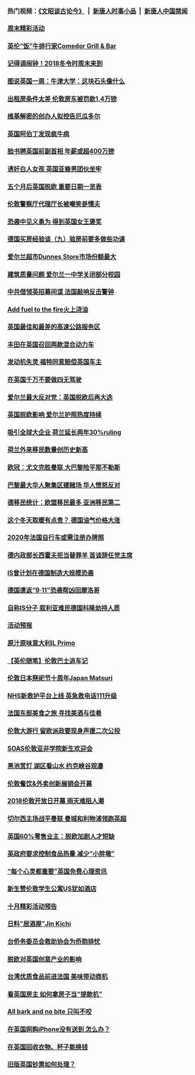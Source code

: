#### 热门视频：[《文昭谈古论今》](https://github.com/gfw-breaker/wenzhao/blob/master/README.md?t=10280632) &nbsp;|&nbsp; [新唐人时事小品](https://github.com/gfw-breaker/ntdtv-comedy/blob/master/README.md?t=10280632) &nbsp;|&nbsp; [新唐人中国禁闻](https://github.com/gfw-breaker/ntdtv-news/blob/master/README.md?t=10280632)

#### [周末精彩活动](../pages/nsc974/n10813060.md?t=10280632) 

#### [英伦“饭”牛排行家Comedor Grill & Bar](../pages/nsc974/n10813052.md?t=10280632) 

#### [记得调闹钟！2018冬令时周末来到](../pages/nsc974/n10813042.md?t=10280632) 

#### [图说英国一周：牛津大学：这块石头像什么](../pages/nsc974/n10813028.md?t=10280632) 

#### [出租房条件太差 伦敦房东被罚款1.4万镑](../pages/nsc974/n10813024.md?t=10280632) 

#### [维基解密的创办人拟控告厄瓜多尔](../pages/nsc974/n10813022.md?t=10280632) 

#### [英国阿伯丁发现疯牛病](../pages/nsc974/n10813015.md?t=10280632) 

#### [脸书聘英国前副首相 年薪或超400万镑](../pages/nsc974/n10813003.md?t=10280632) 

#### [诱奸白人女孩 英国亚裔男团伙坐牢](../pages/nsc974/n10812999.md?t=10280632) 

#### [五个月后英国脱欧 重要日期一览表](../pages/nsc974/n10812997.md?t=10280632) 

#### [伦敦警察厅代理厅长被嘲笑是懦夫](../pages/nsc974/n10812994.md?t=10280632) 

#### [恐袭中见义勇为 得到英国女王褒奖](../pages/nsc974/n10812990.md?t=10280632) 

#### [德国买房经验谈（九）验房前要多做些功课](../pages/nsc974/n10810647.md?t=10280632) 

#### [爱尔兰超市Dunnes Store市场份额最大](../pages/nsc974/n10810621.md?t=10280632) 

#### [建筑质量问题 爱尔兰一中学关闭部分校园](../pages/nsc974/n10810599.md?t=10280632) 

#### [中共借领英招募间谍 法国敲响反击警钟](../pages/nsc974/n10808700.md?t=10280632) 

#### [Add fuel to the fire火上浇油](../pages/nsc974/n10808877.md?t=10280632) 

#### [英国最佳和最差的高速公路服务区](../pages/nsc974/n10808870.md?t=10280632) 

#### [丰田在英国召回两款混合动力车](../pages/nsc974/n10808859.md?t=10280632) 

#### [发动机失灵 福特同意赔偿英国车主](../pages/nsc974/n10808842.md?t=10280632) 

#### [在英国千万不要做四无驾驶](../pages/nsc974/n10808828.md?t=10280632) 

#### [爱尔兰最大反对党：英国脱欧后再大选](../pages/nsc974/n10808028.md?t=10280632) 

#### [英国脱欧影响 爱尔兰护照热度持续](../pages/nsc974/n10808001.md?t=10280632) 

#### [吸引全球大企业 荷兰延长两年30%ruling](../pages/nsc974/n10807940.md?t=10280632) 

#### [荷兰外来移民数量创历史新高](../pages/nsc974/n10807850.md?t=10280632) 

#### [欧冠：尤文完胜曼联 大巴黎险平那不勒斯](../pages/nsc974/n10806938.md?t=10280632) 

#### [巴黎最大华人聚集区建赌场 华人愤怒反对](../pages/nsc974/n10805445.md?t=10280632) 

#### [德移民统计：欧盟移民最多 亚洲移民第二](../pages/nsc974/n10805377.md?t=10280632) 

#### [这个冬天取暖有点贵？ 德国油气价格大涨](../pages/nsc974/n10805323.md?t=10280632) 

#### [2020年法国自行车或需注册办牌照](../pages/nsc974/n10805517.md?t=10280632) 

#### [德内政部长西霍夫拒当替罪羊 首谈辞任党主席](../pages/nsc974/n10805185.md?t=10280632) 

#### [IS曾计划在德国制造大规模恐袭](../pages/nsc974/n10803787.md?t=10280632) 

#### [德国遣返“9·11”恐袭帮凶回摩洛哥](../pages/nsc974/n10803883.md?t=10280632) 

#### [自称IS分子 叙利亚难民德国科隆劫持人质](../pages/nsc974/n10803842.md?t=10280632) 

#### [活动预报](../pages/nsc974/n10803032.md?t=10280632) 

#### [原汁原味意大利IL Primo](../pages/nsc974/n10802970.md?t=10280632) 

#### [【英伦随笔】伦敦巴士追车记](../pages/nsc974/n10802956.md?t=10280632) 

#### [伦敦日本祭祀节十周年Japan Matsuri](../pages/nsc974/n10802926.md?t=10280632) 

#### [NHS新救护平台上线 英急救电话111升级](../pages/nsc974/n10802902.md?t=10280632) 

#### [法国东部美食之旅 寻找美酒与佳肴](../pages/nsc974/n10801640.md?t=10280632) 

#### [伦敦大游行 留欧派政要现身声援二次公投](../pages/nsc974/n10801279.md?t=10280632) 

#### [SOAS伦敦亚非学院新生欢迎会](../pages/nsc974/n10800385.md?t=10280632) 

#### [黑池赏灯 湖区看山水 约克峡谷观瀑](../pages/nsc974/n10800379.md?t=10280632) 

#### [伦敦餐饮&外卖创新展销会开幕](../pages/nsc974/n10800370.md?t=10280632) 

#### [2018伦敦开放日开幕 雨天难阻人潮](../pages/nsc974/n10800357.md?t=10280632) 

#### [切尔西主场战平曼联 曼城和利物浦领跑英超](../pages/nsc974/n10799387.md?t=10280632) 

#### [英国60%零售业主：脱欧加剧人才短缺](../pages/nsc974/n10798814.md?t=10280632) 

#### [英政府要求控制食品热量 减少“小胖墩”](../pages/nsc974/n10798915.md?t=10280632) 

#### [“每个心灵都重要”英国免费心理资讯](../pages/nsc974/n10798906.md?t=10280632) 

#### [新生赞伦敦学生公寓US犹如酒店](../pages/nsc974/n10798881.md?t=10280632) 

#### [十月精彩活动预告](../pages/nsc974/n10798869.md?t=10280632) 

#### [日料“居酒屋”Jin Kichi](../pages/nsc974/n10798856.md?t=10280632) 

#### [台侨务委员会救助协会为侨胞排忧](../pages/nsc974/n10798830.md?t=10280632) 

#### [脱欧对英国创意产业的影响](../pages/nsc974/n10798806.md?t=10280632) 

#### [台湾优质食品前进法国 美味带动商机](../pages/nsc974/n10796380.md?t=10280632) 

#### [看英国房主 如何拿房子当“提款机”](../pages/nsc974/n10795639.md?t=10280632) 

#### [All bark and no bite 只叫不咬](../pages/nsc974/n10795626.md?t=10280632) 

#### [在英国网购iPhone没有送到 怎么办？](../pages/nsc974/n10795611.md?t=10280632) 

#### [在英国回收衣物、杯子能换钱](../pages/nsc974/n10795600.md?t=10280632) 

#### [旧版英国钞票如何处理？](../pages/nsc974/n10795574.md?t=10280632) 

